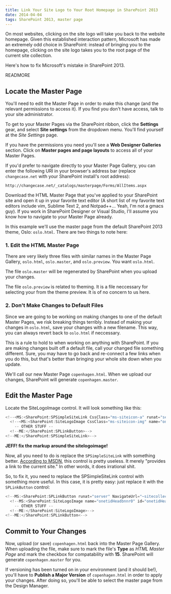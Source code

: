 ```yaml
---
title: Link Your Site Logo to Your Root Homepage in SharePoint 2013
date: 2014-04-04
tags: SharePoint 2013, master page
---
```


On most websites, clicking on the site logo will take you back to the website
homepage. Given this established interaction pattern, Microsoft has made an 
extremely odd choice in SharePoint: instead of bringing you to the homepage, 
clicking on the site logo takes you to the root page of the current site 
collection.

Here's how to fix Microsoft's mistake in SharePoint 2013.

READMORE

## Locate the Master Page

You'll need to edit the Master Page in order to make this change (and the relevant
permissions to access it). If you find you don't have access, talk to your 
site administrator.

To get to your Master Pages via the SharePoint ribbon, click the **Settings** gear,
and select **Site settings** from the dropdown menu. You'll find yourself at 
the _Site Settings_ page.

If you have the permissions you need you'll see a **Web Designer Galleries** 
section. Click on **Master pages and page layouts** to access all of your Master
Pages. 

If you'd prefer to navigate directly to your Master Page Gallery, you can enter 
the following URI in your browser's address bar (replace `changecase.net` with 
your SharePoint install's root address):

~~~
http://changecase.net/_catalogs/masterpage/Forms/AllItems.aspx
~~~

Download the HTML Master Page that you've applied to your SharePoint site and 
open it up in your favorite text editor (A short list of my favorite text 
editors include vim, Sublime Text 2, and Notpad++... Yeah, I'm not a gmacs guy). 
If you work in SharePoint Designer or Visual Studio, I'll assume you know how 
to navigate to your Master Page already.

In this example we'll use the master page from the default SharePoint 2013 theme, 
Oslo: `oslo.html`. There are two things to note here:

### 1. Edit the HTML Master Page

There are very likely three files with similar names in the Master Page Gallery, 
`oslo.html`, `oslo.master`, and `oslo.preview`. You want `oslo.html`.

The file `oslo.master` will be regenerated by SharePoint when you upload your 
changes.

The file `oslo.preview` is related to theming. It is a file neccessary for 
selecting your from the theme preview. It is of no concern to us here.

### 2. Don't Make Changes to Default Files

Since we are going to be working on making changes to one of the default 
Master Pages, we risk breaking things terribly. Instead of making your changes 
in `oslo.html`, save your changes with a new filename. This way, you can always
revert back to `oslo.html` if neccessary.

This is a rule to hold to when working on anything with SharePoint. If you are 
making changes built off a default file, call your changed file something different.
Sure, you may have to go back and re-connect a few links when you do this, but 
that's better than bringing your whole site down when you update.

We'll call our new Master Page `copenhagen.html`. When we upload our changes, 
SharePoint will generate `copenhagen.master`.

## Edit the Master Page

Locate the SiteLogoImage control. It will look something like this:

~~~ csharp
<!--<MS:<SharePoint:SPSimpleSiteLink CssClass="ms-siteicon-a" runat="server" id="onetidProjectPropertyTitleGraphic">-->
  <!--<MS:<SharePoint:SiteLogoImage CssClass="ms-siteicon-img" name="onetidHeadbnnr0" id="ontidHeadbnnr2" LogoImageURL="/_layouts/15/images/siteIcon.png?rev=23" runat="server">-->
    -- OTHER STUFF --
  <!--ME:</SharePoint:SPLinkButton>-->
<!--ME:</SharePoint:SPSimpleSiteLink>-->
~~~

**JEFF! fix the markup around the sitelogoimage!**

Now, all you need to do is replace the `SPSimpleSiteLink` with something better.
[According to MSDN][1], this control is pretty useless. It merely "provides a link 
to the current site." In other words, it does irrational shit.

So, to fix it, you need to replace the SPSimpleSiteLink control with something 
more useful. In this case, it is pretty easy: just replace it with the `SPLinkButton` 
control:

~~~ csharp
<!--MS:<SharePoint:SPLinkButton runat="server" NavigateUrl="~sitecollection/" id="onetidProjectPropertyTitleGraphic">-->
  <!--MS:<SharePoint:SiteLogoImage name="onetidHeadbnnr0" id="onetidHeadbnnr2" LogoImageUrl="images/logo.png" runat="server">-->
    -- OTHER STUFF --
  <!--ME:</SharePoint:SiteLogoImage>-->
<!--ME:</SharePoint:SPLinkButton<-->
~~~

## Commit to Your Changes

Now, upload (or save) `copenhagen.html` back into the Master Page Gallery. 
When uploading the file, make sure to mark the file's **Type** as _HTML Master
Page_ and mark the checkbox for compatability with **15**. SharePoint will 
generate `copenhagen.master` for you.

If versioning has been turned on in your environment (and it should be!),  you'll 
have to **Publish a Major Version** of `copenhagen.html` in order to apply your
changes. After doing so, you'll be able to select the master page from the Design 
Manager.


[1]: http://msdn.microsoft.com/en-us/library/office/microsoft.sharepoint.webcontrols.spsimplesitelink(v=office.15).aspx "SPSimpleSiteLink class on MSDN"

